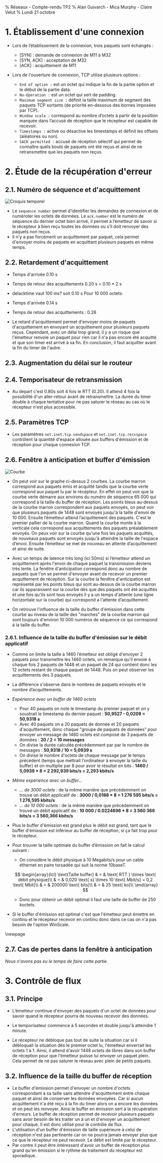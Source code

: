 % Réseaux - Compte-rendu TP2
% Alan Guivarch - Mica Murphy - Claire Velut
% Lundi 21 octobre

# 1. Établissement d'une connexion

- Lors de l’établissement de la connexion, trois paquets sont échangés :
  - [SYN] : demande de connexion de M11 à M32
  - [SYN, ACK] : acceptation de M32
  - [ACK] : acquittement de M11

- Lors de l'ouverture de connexion, TCP utilise plusieurs options :
  - `End of option :` est un octet qui indique la fin de la partie option et le début de la partie data.
  - `No-Operation :` est un octet qui sert de padding.
  - `Maximum segment size :` définit la taille maximum de segment des paquets TCP sortants (de priorité en-dessous des bornes imposées par TCP).
  - `Window scale :` correspond au nombre d’octets à partir de la position marquée dans l’accusé de réception que le récepteur est capable de recevoir.
  - `Timestamps :` active ou désactive les timestamps et définit les offsets (aléatoires ou non).
  - `SACK permitted :` accusé de réception sélectif qui permet de connaître quels bouts de paquets ont été reçus et ainsi de ne retransmettre que les paquets non reçus.

# 2. Étude de la récupération d'erreur

## 2.1. Numéro de séquence et d'acquittement

![Croquis temporel](img/croquis.png)

- Le `sequence number` permet d’identifier les demandes de connexion et de numéroter les octets de données. Le `ack.number` est le numéro de séquence du dernier octet bien arrivé, il permet à l’émetteur de savoir si le récepteur à bien reçu toutes les données ou s’il doit renvoyer des paquets non reçus.
- Il n'y a pas forcément un acquittement par paquet, cela permet d'envoyer moins de paquets en acquittant plusieurs paquets en même temps.

## 2.2. Retardement d'acquittement

- Temps d'arrivée 0.10 s
- Temps de retour des acquittements 0.20 s = 0.10 * 2 s
- delacktime vaut 100 ms? soit 0.10 s
Pour 10 000 octets:
- Temps d'arrivée 0.14 s
- Temps de retour des acquittements : 0.28

- Le retard d'acquittement permet d'envoyer moins de paquets d'acquittement en envoyant un acquittement pour plusieurs paquets reçus. Cependant, avec un délai trop grand, il y a un risque que l'émetteur renvoie un paquet pour rien car il n'a pas encore été acquitté et que son timer est arrivé à sa fin. En conclusion, il faut acquitter avant la fin du timer de l'autre.

## 2.3. Augmentation du délai sur le routeur

## 2.4. Temporisateur de retransmission

- Au depart c'est 0.80s soit 4 fois le RTT (0.20). Il attend 4 fois la possibilité d'un aller-retour avant de retransmettre. La durée du timer double à chaque tentative pour ne pas saturer le réseau au cas où le récepteur n'est plus accessible.

## 2.5. Paramètres TCP

- Les paramètres `net.inet.tcp.sendspace` et `net.inet.tcp.recvspace` contrôlent la quantité d'espace allouée aux buffers d'émission et de réception pour chaque connexion TCP.


## 2.6. Fenêtre à anticipation et buffer d'émission

![Courbe](img/2-6.png)

- On peut voir sur le graphe ci-dessus 2 courbes. La courbe marron correspond aux paquets émis et acquitté tandis que la courbe verte correspond aux paquet lu par le récepteur.
En effet on peut voir que la courbe verte démarre aux environs du numéro de séquence 65 000 qui correspond à la taille du buffer de réception.
Les points bleus au-dessus de la courbe marron correspondent aux paquets envoyés, on peut voir que plusieurs paquets de 1448 sont envoyés jusqu'à la taille d'envoi de 10 000. Ensuite l’émetteur attend l’acquittement des paquets. C'est le premier pallier de la courbe marron. Quand la courbe monte à la verticale cela correspond aux acquittements des paquets préalablement envoyés. On peux voir sur la courbe qu'une fois les paquets acquittés, de nouveaux paquets sont envoyés jusqu'à atteindre la taille de l'espace d’envoi.
Ensuite l’émetteur se met de nouveau en attente d’acquittement et ainsi de suite.

- Avec un temps de latence très long (ici 50ms) si l’émetteur attend un acquittement après l'envoi de chaque paquet la transmission deviens très lente.
La fenêtre d'anticipation correspond donc au nombre de paquets que l'on se permet d'envoyer avant de recevoir un premier acquittement de réception.
Sur la courbe la fenêtre d'anticipation est représenté par les points bleus qui sont au-dessus de la courbe marron car ils apparaissent sur la courbe dès que des paquets ont été acquittés et une fois qu'ils sont tous envoyés il y a un temps d'attente (une ligne horizontale sur la courbe) qui correspond a l'attente d’acquittement.

- On retrouve l'influence de la taille du buffer d'émission dans cette courbe au niveau de la taille des "marches" de la courbe marron qui sont toujours d'environ 10 000 numéros de séquence ce qui correspond à la taille du buffer.

### 2.6.1. Influence de la taille du buffer d'émission sur le débit applicatif

- Comme on limite la taille à 1460 l’émetteur est obligé d'envoyer 2 paquets pour transmettre les 1460 octets, on remarque qu'il envoie à chaque fois 2 paquets de 1448 et un paquet de 24 qui contient donc les 12 octets restant de chaque paquet de 1448. Puis on peut observer les acquittements des 3 paquets.
- La différence s'observe dans le nombres de paquets envoyés et le nombre d’acquittements.
- *Expérience avec un buffer de 1460 octets*
  - Pour 40 paquets on note le timestamp du premier paquet et on y soustrait le timestamp du dernier paquet : **50,9527 - 0,0209 = 50,9318 s**
  - Avec 40 paquets on a 20 paquets de donnée et 20 paquets d'acquittement, donc chaque "groupe de paquets de données" pour envoyer un message de 1460 octets est composé de 3 paquets de données : **20 / 2 = 10 messages**
  - On divise la durée calculée précédemment par par le nombre de messages : **50,9318 / 10 = 5,0939 s**
  - On divise le nombre d'octets de chaque message par le temps précédent (temps que mettrait l'ordinateur à envoyer la taille du buffer) et on multiplie par 8 pour avoir le résultat en bits : **1460 / 5,0939 * 8 = 2 292,939 bits/s = 2,293 kbits/s**
- *Même expérience avec un buffer...*
  - *... de 3000 octets* : de la même manière que précédemment on trouve un débit applicatif de : **3000 / 0,0188 * 8 = 1 276 595 bits/s = 1 276,595 kbits/s**
  - *... de 10 000 octets* : de la même manière que précédemment on trouve un débit applicatif de : **10 000 / 0.0224696 * 8 = 3 560 366 bits/s = 3 560,366 kbits/s**
- Plus le buffer d'émission est grand plus le débit est grand, tant que le buffer d'émission est inférieur au buffer de réception, si ça fait trop pour le récepteur.

- Pour trouver la taille optimale du buffer d’émission on fait le calcul suivant :
  - On considère le débit physique à 10 Megabits/s pour un cable éthernet en paire torsadée qui suit la norme 10baseT.

  $$
  \begin{array}{lcl}
  \text{Taille buffer} & = & \text{ RTT } \times \text{ débit physique}\\
  & = & 0,020 \text{ s} \times 10 \text{ Mbit/s} = 0,2 \text{ Mbit}\\
  & = & 200000 \text{ bits}\\
  & = & 25 \text{ ko}\\
  \end{array}
  $$

  - Donc pour obtenir un débit optimal il faut une taille de buffer de 250 koctets.

- Si le buffer d'émission est optimal c'est que l'émetteur peut émettre en continu et le récepteur recevoir en continu donc dans ce cas on n'a pas besoin de l'option WinScale.

\newpage

## 2.7. Cas de pertes dans la fenêtre à anticipation

*Nous n'avons pas eu le temps de faire cette partie.*

<!--
- TODO
- TODO
- TODO
- TODO
- TODO
- TODO
-->

# 3. Contrôle de flux

## 3.1. Principe

- L’émetteur continue d'envoyer des paquets d'un octet de données pour savoir quand le récepteur pourra de nouveau recevoir des données.
- Le temporisateur commence à 5 secondes et double jusqu'à atteindre 1 minute.

- Le récepteur ne débloque pas tout de suite la situation car si il débloquait la situation dès le premier octet lu, l'émetteur enverrait les octets 1 à 1. Ainsi, il attend d'avoir 1448 octets de libres dans son buffer de réception pour que l'émetteur puisse lui envoyer un paquet plein. Cela permet de ne pas saturer le réseau avec plein de petits paquets.

## 3.2. Influence de la taille du buffer de réception

- Le buffer d'émission permet d'envoyer un nombre d'octets correspondant à sa taille sans attendre d'acquittement entre chaque paquet et ainsi de conserver les données envoyées. Car si aucun acquittement n'a été reçu à la fin du timer alors on a encore les données et on peut les renvoyer. Ainsi le buffer en émission sert à la récupération d'erreurs.
Le buffer de réception permet de recevoir plusieurs paquets sans avoir besoin de les traiter un à un et d'envoyer un acquittement pour chaque. Il est donc utilisé pour le contrôle de flux.
- L'utilisation d'un buffer d'émission de taille supérieure à celui de réception n'est pas pertinente car on ne pourra jamais envoyer plus que ce que le récepteur ne peut recevoir. Le débit est limité par le récepteur.
- Par contre il peut être intéressant d'avoir un buffer de réception plus grand qu'en émission si le rythme de traitement du récepteur est sporadique.
